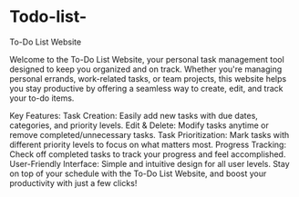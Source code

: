 # Todo-list-
To-Do List Website

Welcome to the To-Do List Website, your personal task management tool designed to keep you organized and on track. Whether you're managing personal errands, work-related tasks, or team projects, this website helps you stay productive by offering a seamless way to create, edit, and track your to-do items.

Key Features:
Task Creation: Easily add new tasks with due dates, categories, and priority levels.
Edit & Delete: Modify tasks anytime or remove completed/unnecessary tasks.
Task Prioritization: Mark tasks with different priority levels to focus on what matters most.
Progress Tracking: Check off completed tasks to track your progress and feel accomplished.
User-Friendly Interface: Simple and intuitive design for all user levels.
Stay on top of your schedule with the To-Do List Website, and boost your productivity with just a few clicks!

